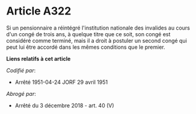 # Article A322

Si un pensionnaire a réintégré l'institution nationale des invalides au cours d'un congé de trois ans, à quelque titre que ce
soit, son congé est considéré comme terminé, mais il a droit à postuler un second congé qui peut lui être accordé dans les
mêmes conditions que le premier.

**Liens relatifs à cet article**

_Codifié par_:

  - Arrêté 1951-04-24 JORF 29 avril 1951

_Abrogé par_:

  - Arrêté du 3 décembre 2018 - art. 40 (V)
